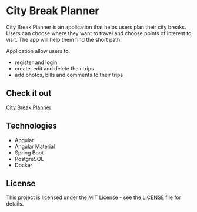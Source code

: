 # City Break Planner

City Break Planner is an application that helps users plan their city breaks. Users can choose where they want to travel and choose points of interest to visit. The app will help them find the short path.

Application allow users to:
- register and login
- create, edit and delete their trips
- add photos, bills and comments to their trips

## Check it out

[City Break Planner](https://city-break-planner.sebastian-fijalkowski.online/)

## Technologies

- Angular
- Angular Material
- Spring Boot 
- PostgreSQL
- Docker

## License

This project is licensed under the MIT License - see the [LICENSE](LICENSE) file for details.
